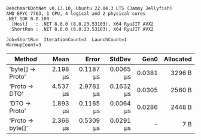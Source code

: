 ```

BenchmarkDotNet v0.13.10, Ubuntu 22.04.3 LTS (Jammy Jellyfish)
AMD EPYC 7763, 1 CPU, 4 logical and 2 physical cores
.NET SDK 8.0.100
  [Host]   : .NET 8.0.0 (8.0.23.53103), X64 RyuJIT AVX2
  ShortRun : .NET 8.0.0 (8.0.23.53103), X64 RyuJIT AVX2

Job=ShortRun  IterationCount=3  LaunchCount=1  
WarmupCount=3  

```
| Method           | Mean     | Error     | StdDev    | Gen0   | Allocated |
|----------------- |---------:|----------:|----------:|-------:|----------:|
| &#39;byte[] → Proto&#39; | 2.198 μs | 0.1187 μs | 0.0065 μs | 0.0381 |    3296 B |
| &#39;Proto → DTO&#39;    | 4.537 μs | 2.9781 μs | 0.1632 μs | 0.0305 |    2560 B |
| &#39;DTO → Proto&#39;    | 1.893 μs | 0.1165 μs | 0.0064 μs | 0.0286 |    2448 B |
| &#39;Proto → byte[]&#39; | 2.366 μs | 0.5309 μs | 0.0291 μs |      - |       7 B |
